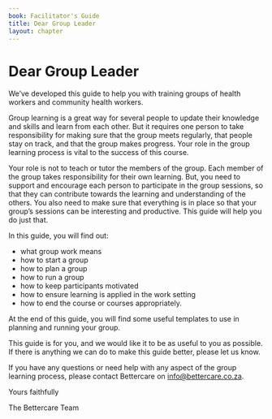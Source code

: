 ```yaml
---
book: Facilitator's Guide
title: Dear Group Leader
layout: chapter
---
```


# Dear Group Leader

We’ve developed this guide to help you with training groups of health workers and community health workers.

Group learning is a great way for several people to update their knowledge and skills and learn from each other. But it requires one person to take responsibility for making sure that the group meets regularly, that people stay on track, and that the group makes progress. Your role in the group learning process is vital to the success of this course.

Your role is not to teach or tutor the members of the group. Each member of the group takes responsibility for their own learning. But, you need to support and encourage each person to participate in the group sessions, so that they can contribute towards the learning and understanding of the others. You also need to make sure that everything is in place so that your group’s sessions can be interesting and productive. This guide will help you do just that.

In this guide, you will find out:  

* what group work means
* how to start a group
* how to plan a group 
* how to run a group
* how to keep participants motivated
* how to ensure learning is applied in the work setting
* how to end the course or courses appropriately.

At the end of this guide, you will find some useful templates to use in planning and running your group.    

This guide is for you, and we would like it to be as useful to you as possible. If there is anything we can do to make this guide better, please let us know.

If you have any questions or need help with any aspect of the group learning process, please contact Bettercare on info@bettercare.co.za.

Yours faithfully

The Bettercare Team
